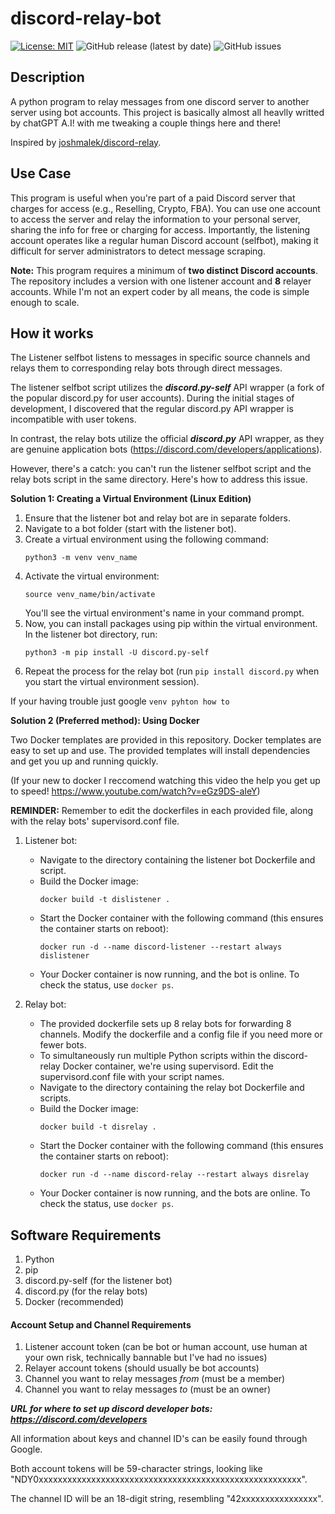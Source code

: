 # discord-relay-bot


[![License: MIT](https://img.shields.io/badge/License-MIT-yellow.svg)](https://opensource.org/licenses/MIT)
![GitHub release (latest by date)](https://img.shields.io/github/v/release/danik9/discord-relay-bot)
![GitHub issues](https://img.shields.io/github/issues/danik9/discord-relay-bot)


## Description
A python program to relay messages from one discord server to another server using bot accounts. This project is basically almost all heavlly writted by chatGPT A.I! with me tweaking a couple things here and there!

Inspired by [joshmalek/discord-relay](https://github.com/joshmalek/discord-relay).

## Use Case
This program is useful when you're part of a paid Discord server that charges for access (e.g., Reselling, Crypto, FBA). You can use one account to access the server and relay the information to your personal server, sharing the info for free or charging for access. Importantly, the listening account operates like a regular human Discord account (selfbot), making it difficult for server administrators to detect message scraping.

**Note:** This program requires a minimum of **two distinct Discord accounts**. The repository includes a version with one listener account and **8** relayer accounts. While I'm not an expert coder by all means, the code is simple enough to scale.

## How it works
The Listener selfbot listens to messages in specific source channels and relays them to corresponding relay bots through direct messages.

The listener selfbot script utilizes the ***discord.py-self*** API wrapper (a fork of the popular discord.py for user accounts). During the initial stages of development, I discovered that the regular discord.py API wrapper is incompatible with user tokens.

In contrast, the relay bots utilize the official ***discord.py*** API wrapper, as they are genuine application bots (https://discord.com/developers/applications).

However, there's a catch: you can't run the listener selfbot script and the relay bots script in the same directory. Here's how to address this issue.

**Solution 1: Creating a Virtual Environment (Linux Edition)**

1. Ensure that the listener bot and relay bot are in separate folders.
2. Navigate to a bot folder (start with the listener bot).
3. Create a virtual environment using the following command:
   ```
   python3 -m venv venv_name
   ```
4. Activate the virtual environment:
   ```
   source venv_name/bin/activate
   ```
   You'll see the virtual environment's name in your command prompt.
5. Now, you can install packages using pip within the virtual environment. In the listener bot directory, run:
   ```
   python3 -m pip install -U discord.py-self
   ```
6. Repeat the process for the relay bot (run `pip install discord.py` when you start the virtual environment session).

If your having trouble just google `venv pyhton how to`




**Solution 2 (Preferred method): Using Docker**

Two Docker templates are provided in this repository. Docker templates are easy to set up and use. The provided templates will install dependencies and get you up and running quickly.

(If your new to docker I reccomend watching this video the help you get up to speed! https://www.youtube.com/watch?v=eGz9DS-aIeY)


**REMINDER:** Remember to edit the dockerfiles in each provided file, along with the relay bots' supervisord.conf file.

1. Listener bot:
   - Navigate to the directory containing the listener bot Dockerfile and script.
   - Build the Docker image:
     ```
     docker build -t dislistener .
     ```
   - Start the Docker container with the following command (this ensures the container starts on reboot):
     ```
     docker run -d --name discord-listener --restart always dislistener
     ```
   - Your Docker container is now running, and the bot is online. To check the status, use `docker ps`.

2. Relay bot:
   - The provided dockerfile sets up 8 relay bots for forwarding 8 channels. Modify the dockerfile and a config file if you need more or fewer bots.
   - To simultaneously run multiple Python scripts within the discord-relay Docker container, we're using supervisord. Edit the supervisord.conf file with your script names.
   - Navigate to the directory containing the relay bot Dockerfile and scripts.
   - Build the Docker image:
     ```
     docker build -t disrelay .
     ```
   - Start the Docker container with the following command (this ensures the container starts on reboot):
     ```
     docker run -d --name discord-relay --restart always disrelay
     ```
   - Your Docker container is now running, and the bots are online. To check the status, use `docker ps`.

## Software Requirements
1. Python
2. pip
3. discord.py-self (for the listener bot)
4. discord.py (for the relay bots)
5. Docker (recommended)

#### Account Setup and Channel Requirements
1. Listener account token (can be bot or human account, use human at your own risk, technically bannable but I've had no issues)
2. Relayer account tokens (should usually be bot accounts)
3. Channel you want to relay messages *from* (must be a member)
4. Channel you want to relay messages *to* (must be an owner)

***URL for where to set up discord developer bots: https://discord.com/developers***

All information about keys and channel ID's can be easily found through Google.

Both account tokens will be 59-character strings, looking like "NDY0xxxxxxxxxxxxxxxxxxxxxxxxxxxxxxxxxxxxxxxxxxxxxxxxxxxxxxx".

The channel ID will be an 18-digit string, resembling "42xxxxxxxxxxxxxxxx".
